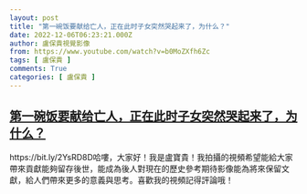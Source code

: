 ```yaml
---
layout: post
title: "第一碗饭要献给亡人，正在此时子女突然哭起来了，为什么？"
date: 2022-12-06T06:23:21.000Z
author: 盧保貴視覺影像
from: https://www.youtube.com/watch?v=b0MoZXfh6Zc
tags: [ 盧保貴 ]
comments: True
categories: [ 盧保貴 ]
---
```

<!--1670307801000-->
[第一碗饭要献给亡人，正在此时子女突然哭起来了，为什么？](https://www.youtube.com/watch?v=b0MoZXfh6Zc)
------

<div>
https://bit.ly/2YsRD8D哈嘍，大家好！我是盧寶貴！我拍攝的視頻希望能給大家帶來貢獻能夠留存後世，能成為後人對現在的歷史參考期待影像能為將來保留文獻，給人們帶來更多的意義與思考。喜歡我的視頻記得評論哦！
</div>
